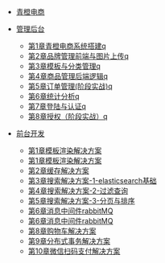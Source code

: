 

* [青橙电商](./docs/01项目/_sidebar.md)

* [管理后台](./docs/01项目/_sidebar.md)

    * [第1章青橙电商系统搭建q](./docs/01项目/07青橙电商/01管理后台/第1章青橙电商系统搭建q.md)
    * [第2章品牌管理前端与图片上传q](./docs/01项目/07青橙电商/01管理后台/第2章品牌管理前端与图片上传q.md)
    * [第3章模板与分类管理q](./docs/01项目/07青橙电商/01管理后台/第3章模板与分类管理q.md)
    * [第4章商品管理后端逻辑q](./docs/01项目/07青橙电商/01管理后台/第4章商品管理后端逻辑q.md)
    * [第5章订单管理(阶段实战)q](./docs/01项目/07青橙电商/01管理后台/第5章订单管理(阶段实战)q.md)
    * [第6章统计分析q](./docs/01项目/07青橙电商/01管理后台/第6章统计分析q.md)
    * [第7章登陆与认证q](./docs/01项目/07青橙电商/01管理后台/第7章登陆与认证q.md)
    * [第8章授权（阶段实战）q](./docs/01项目/07青橙电商/01管理后台/第8章授权（阶段实战）q.md)

* [前台开发](./docs/01项目/_sidebar.md)

    * [第1章模板渲染解决方案](./docs/01项目/07青橙电商/02前台开发/第1章模板渲染解决方案.md)
    * [第1章模板渲染解决方案](./docs/01项目/07青橙电商/02前台开发/第1章模板渲染解决方案.md)
    * [第2章缓存解决方案](./docs/01项目/07青橙电商/02前台开发/第2章缓存解决方案.md)
    * [第3章搜索解决方案-1-elasticsearch基础](./docs/01项目/07青橙电商/02前台开发/第3章搜索解决方案-1-elasticsearch基础.md)
    * [第4章搜索解决方案-2-过滤查询](./docs/01项目/07青橙电商/02前台开发/第4章搜索解决方案-2-过滤查询.md)
    * [第5章搜索解决方案-3-分页与排序](./docs/01项目/07青橙电商/02前台开发/第5章搜索解决方案-3-分页与排序.md)
    * [第6章消息中间件rabbitMQ](./docs/01项目/07青橙电商/02前台开发/第6章消息中间件rabbitMQ.md)
    * [第6章消息中间件rabbitMQ](./docs/01项目/07青橙电商/02前台开发/第6章消息中间件rabbitMQ.md)
    * [第8章购物车解决方案](./docs/01项目/07青橙电商/02前台开发/第8章购物车解决方案.md)
    * [第9章分布式事务解决方案](./docs/01项目/07青橙电商/02前台开发/第9章分布式事务解决方案.md)
    * [第10章微信扫码支付解决方案](./docs/01项目/07青橙电商/02前台开发/第10章微信扫码支付解决方案.md)

    


​    

​    

​    

​    

​    

​    

​    

​    



  

  

